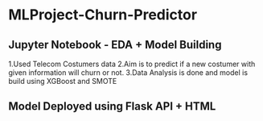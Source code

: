 # MLProject-Churn-Predictor
## Jupyter Notebook - EDA + Model Building
1.Used Telecom Costumers data
2.Aim is to predict if a new costumer with given information will churn or not.
3.Data Analysis is done and model is build using XGBoost and SMOTE
## Model Deployed using Flask API + HTML 
